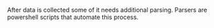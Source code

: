 
After data is collected some of it needs additional parsing. 
Parsers are powershell scripts that automate this process.

